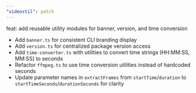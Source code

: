 ```yaml
---
"videostil": patch
---
```


feat: add reusable utility modules for banner, version, and time conversion

- Add `banner.ts` for consistent CLI branding display
- Add `version.ts` for centralized package version access
- Add `time-converter.ts` with utilities to convert time strings (HH:MM:SS, MM:SS) to seconds
- Refactor `ffmpeg.ts` to use time conversion utilities instead of hardcoded seconds
- Update parameter names in `extractFrames` from `startTime`/`duration` to `startTimeSeconds`/`durationSeconds` for clarity
